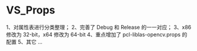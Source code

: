 # VS_Props
1、对属性表进行分类整理；
2、完善了 Debug 和 Release 的一一对应；
3、x86 修改为 32-bit，x64 修改为 64-bit
4、重点增加了 pcl-liblas-opencv.props 的配置
5、其它 ...

